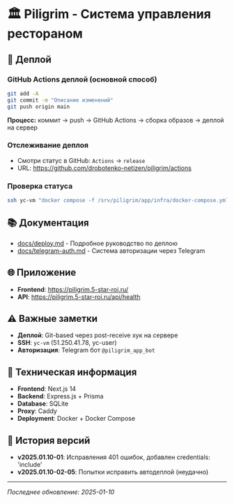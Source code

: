 # 🏛️ Piligrim - Система управления рестораном

## 🚀 Деплой

### GitHub Actions деплой (основной способ)
```bash
git add -A
git commit -m "Описание изменений"
git push origin main
```

**Процесс:** коммит → push → GitHub Actions → сборка образов → деплой на сервер

### Отслеживание деплоя
- Смотри статус в GitHub: `Actions` → `release`
- URL: https://github.com/drobotenko-netizen/piligrim/actions

### Проверка статуса
```bash
ssh yc-vm "docker compose -f /srv/piligrim/app/infra/docker-compose.yml ps"
```

## 📚 Документация
- [docs/deploy.md](docs/deploy.md) - Подробное руководство по деплою
- [docs/telegram-auth.md](docs/telegram-auth.md) - Система авторизации через Telegram

## 🌐 Приложение
- **Frontend**: https://piligrim.5-star-roi.ru/
- **API**: https://piligrim.5-star-roi.ru/api/health

## ⚠️ Важные заметки
- **Деплой**: Git-based через post-receive хук на сервере
- **SSH**: `yc-vm` (51.250.41.78, yc-user)
- **Авторизация**: Telegram бот `@piligrim_app_bot`

## 🔧 Техническая информация
- **Frontend**: Next.js 14
- **Backend**: Express.js + Prisma
- **Database**: SQLite
- **Proxy**: Caddy
- **Deployment**: Docker + Docker Compose

## 📝 История версий
- **v2025.01.10-01**: Исправления 401 ошибок, добавлен credentials: 'include'
- **v2025.01.10-02-05**: Попытки исправить автодеплой (неудачно)

---
*Последнее обновление: 2025-01-10*
